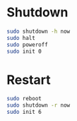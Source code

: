 # Shutdown

```Bash
sudo shutdown -h now
sudo halt
sudo poweroff
sudo init 0
```

# Restart

```Bash
sudo reboot
sudo shutdown -r now
sudo init 6
```
